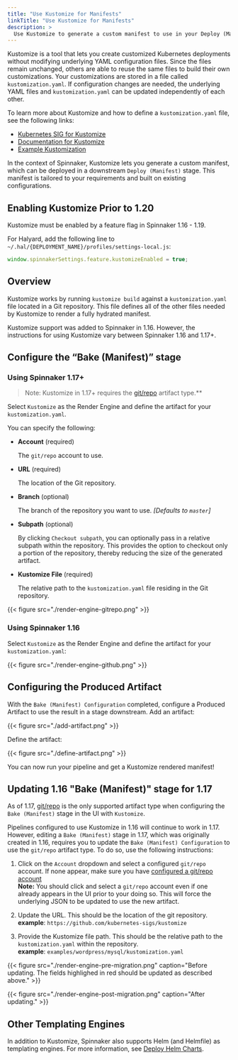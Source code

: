 ```yaml
---
title: "Use Kustomize for Manifests"
linkTitle: "Use Kustomize for Manifests"
description: >
  Use Kustomize to generate a custom manifest to use in your Deploy (Manifest) stage.
---
```


Kustomize is a tool that lets you create customized Kubernetes deployments without modifying underlying YAML configuration files. Since the files remain unchanged, others are able to reuse the same files to build their own customizations. Your customizations are stored in a file called `kustomization.yaml`. If configuration changes are needed, the underlying YAML files and `kustomization.yaml` can be updated independently of each other.

To learn more about Kustomize and how to define a `kustomization.yaml` file, see the following links:

* [Kubernetes SIG for Kustomize](https://github.com/kubernetes-sigs/kustomize)
* [Documentation for Kustomize](https://kubernetes-sigs.github.io/kustomize/)
* [Example Kustomization](https://github.com/kubernetes-sigs/kustomize/tree/master/examples/wordpress)

In the context of Spinnaker, Kustomize lets you generate a custom manifest, which can be deployed in a downstream `Deploy (Manifest)` stage. This manifest is tailored to your requirements and built on existing configurations.

## Enabling Kustomize Prior to 1.20

Kustomize must be enabled by a feature flag in Spinnaker 1.16 - 1.19.

For Halyard, add the following line to `~/.hal/{DEPLOYMENT_NAME}/profiles/settings-local.js`:

```javascript
window.spinnakerSettings.feature.kustomizeEnabled = true;
```

## Overview

Kustomize works by running `kustomize build` against a `kustomization.yaml` file located in a Git repository. This file defines all of the other files needed by Kustomize to render a fully hydrated manifest.

Kustomize support was added to Spinnaker in 1.16. However, the instructions for using Kustomize vary between Spinnaker 1.16 and 1.17+.

## Configure the “Bake (Manifest)” stage

### Using Spinnaker 1.17+

>Note: Kustomize in 1.17+ requires the [git/repo](/docs/reference/artifacts/types/git-repo/) artifact type.**


Select `Kustomize` as the Render Engine and define the artifact for your `kustomization.yaml`.

You can specify the following:

* __Account__ (required)

  The `git/repo` account to use.

* __URL__ (required)

  The location of the Git repository.

* __Branch__ (optional)

  The branch of the repository you want to use. _[Defaults to `master`]_

* __Subpath__ (optional)

  By clicking `Checkout subpath`, you can optionally pass in a
  relative subpath within the repository. This provides the option
  to checkout only a portion of the repository, thereby reducing the
  size of the generated artifact.

* __Kustomize File__ (required)

  The relative path to the `kustomization.yaml` file residing in the
  Git repository.

{{< figure src="./render-engine-gitrepo.png" >}}

### Using Spinnaker 1.16

Select `Kustomize` as the Render Engine and define the artifact for your `kustomization.yaml`:

{{< figure src="./render-engine-github.png" >}}

## Configuring the Produced Artifact

With the `Bake (Manifest) Configuration` completed, configure a Produced Artifact to use the result in a stage downstream.
Add an artifact:

{{< figure src="./add-artifact.png" >}}

Define the artifact:

{{< figure src="./define-artifact.png" >}}

You can now run your pipeline and get a Kustomize rendered manifest!

## Updating 1.16 "Bake (Manifest)" stage for 1.17

As of 1.17, [git/repo](/docs/reference/artifacts/types/git-repo/) is the only supported artifact type when configuring the `Bake (Manifest)` stage in the UI with `Kustomize`.

Pipelines configured to use Kustomize in 1.16 will continue to work in 1.17. However, editing a `Bake (Manifest)` stage in 1.17, which was originally created in 1.16, requires you to update the `Bake (Manifest) Configuration` to use the `git/repo` artifact type.  To do so, use the following instructions:

1. Click on the `Account` dropdown and select a configured `git/repo` account.  If none appear, make sure you have [configured a git/repo account](/docs/reference/artifacts/types/git-repo/)  
__Note:__ You should click and select a `git/repo` account even if one already appears in the UI prior to your doing so. This will force the underlying JSON to be updated to use the new artifact.

1. Update the URL. This should be the location of the git repository.  
__example__: `https://github.com/kubernetes-sigs/kustomize`

1. Provide the Kustomize file path. This should be the relative path to the `kustomization.yaml` within the repository.  
__example__: `examples/wordpress/mysql/kustomization.yaml`

{{< figure src="./render-engine-pre-migration.png" caption="Before updating. The fields highlighed in red should be updated as described above." >}}

{{< figure src="./render-engine-post-migration.png" caption="After updating." >}}


## Other Templating Engines

In addition to Kustomize, Spinnaker also supports Helm (and Helmfile) as templating engines. For more information, see [Deploy Helm Charts](/docs/guides/user/kubernetes-v2/deploy-helm/).
